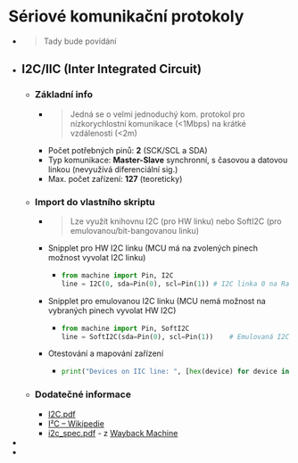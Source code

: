 # Sériové komunikační protokoly
- > Tady bude povídání
- ## I2C/IIC (Inter Integrated Circuit)
	- ### Základní info
		- > Jedná se o velmi jednoduchý kom. protokol pro nízkorychlostní komunikace (<1Mbps) na krátké vzdálenosti (<2m)
		- Počet potřebných pinů: **2** (SCK/SCL a SDA)
		- Typ komunikace: **Master-Slave** synchronní, s časovou a datovou linkou (nevyužívá diferenciální sig.)
		- Max. počet zařízení: **127** (teoreticky)
	- ### Import do vlastního skriptu
		- > Lze využít knihovnu I2C (pro HW linku) nebo SoftI2C (pro emulovanou/bit-bangovanou linku)
		- Snipplet pro HW I2C linku (MCU má na zvolených pinech možnost vyvolat I2C linku)
			- ```python
			  from machine import Pin, I2C
			  line = I2C(0, sda=Pin(0), scl=Pin(1))	# I2C linka 0 na Raspberry Pi Pico, SDA na GP0, SCL na GP1 
			  ```
		- Snipplet pro emulovanou I2C linku (MCU nemá možnost na vybraných pinech vyvolat HW I2C)
			- ```python
			  from machine import Pin, SoftI2C
			  line = SoftI2C(sda=Pin(0), scl=Pin(1))	# Emulovaná I2C linka na Raspberry Pi Pico, SDA na GP0, SCL na GP1 
			  ```
		- Otestování a mapování zařízení
			- ```python
			  print("Devices on IIC line: ", [hex(device) for device in line.scan()])
			  ```
	- ### Dodatečné informace
		- [I2C.pdf](../assets/I2C_1733823129406_0.pdf ':include')
		- [I²C – Wikipedie](https://cs.wikipedia.org/wiki/I%C2%B2C)
		- [i2c_spec.pdf](../assets/i2c_spec_1733823278733_0.pdf ':include') - z [Wayback Machine](https://web.archive.org/web/20110811173228/http://www.nxp.com/acrobat_download2/literature/9398/39340011.pdf)
-
-